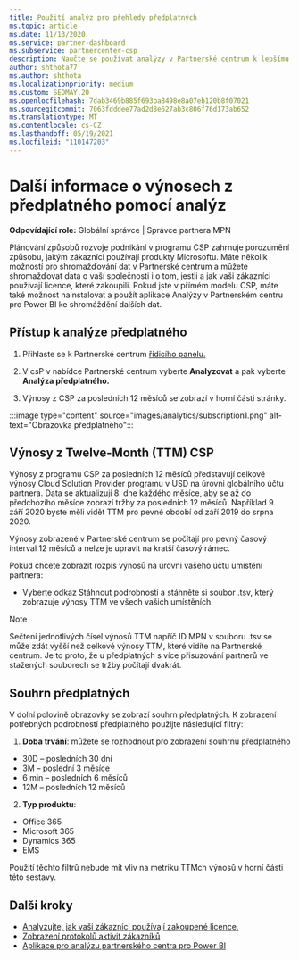 ```yaml
---
title: Použití analýz pro přehledy předplatných
ms.topic: article
ms.date: 11/13/2020
ms.service: partner-dashboard
ms.subservice: partnercenter-csp
description: Naučte se používat analýzy v Partnerské centrum k lepšímu pochopení vaší firmy a způsobu, jakým vaši zákazníci používají licence, které jste zakoupili.
author: shthota77
ms.author: shthota
ms.localizationpriority: medium
ms.custom: SEOMAY.20
ms.openlocfilehash: 7dab3469b885f693ba8498e8a07eb120b8f07021
ms.sourcegitcommit: 7063fdddee77ad2d8e627ab3c806f76d173ab652
ms.translationtype: MT
ms.contentlocale: cs-CZ
ms.lasthandoff: 05/19/2021
ms.locfileid: "110147203"
---
```

# <a name="use-analytics-to-learn-more-about-subscription-revenue"></a>Další informace o výnosech z předplatného pomocí analýz

**Odpovídající role:** Globální správce | Správce partnera MPN

Plánování způsobů rozvoje podnikání v programu CSP zahrnuje porozumění způsobu, jakým zákazníci používají produkty Microsoftu. Máte několik možností pro shromažďování dat v Partnerské centrum a můžete shromažďovat data o vaší společnosti i o tom, jestli a jak vaši zákazníci používají licence, které zakoupili. Pokud jste v přímém modelu CSP, máte také možnost nainstalovat a použít aplikace Analýzy v Partnerském centru pro Power BI ke shromáždění dalších dat.

## <a name="access-to-the-subscription-analytics"></a>Přístup k analýze předplatného

1. Přihlaste se k Partnerské centrum [řídicího panelu.](https://partner.microsoft.com/dashboard/home)
1. V csP v nabídce Partnerské centrum vyberte **Analyzovat** a pak vyberte **Analýza předplatného.**

1. Výnosy z CSP za posledních 12 měsíců se zobrazí v horní části stránky.

:::image type="content" source="images/analytics/subscription1.png" alt-text="Obrazovka předplatného":::

## <a name="trailing-twelve-month-ttm-csp-revenue"></a>Výnosy z Twelve-Month (TTM) CSP

Výnosy z programu CSP za posledních 12 měsíců představují celkové výnosy Cloud Solution Provider programu v USD na úrovni globálního účtu partnera. Data se aktualizují 8. dne každého měsíce, aby se až do předchozího měsíce zobrazí tržby za posledních 12 měsíců. Například 9. září 2020 byste měli vidět TTM pro pevné období od září 2019 do srpna 2020.

Výnosy zobrazené v Partnerské centrum se počítají pro pevný časový interval 12 měsíců a nelze je upravit na kratší časový rámec.

Pokud chcete zobrazit rozpis výnosů na úrovni vašeho účtu umístění partnera:

- Vyberte odkaz Stáhnout podrobnosti a stáhněte si soubor .tsv, který zobrazuje výnosy TTM ve všech vašich umístěních.

>[!NOTE] 
>Sečtení jednotlivých čísel výnosů TTM napříč ID MPN v souboru .tsv se může zdát vyšší než celkové výnosy TTM, které vidíte na Partnerské centrum. Je to proto, že u předplatných s více přisuzování partnerů ve stažených souborech se tržby počítají dvakrát.

## <a name="subscription-summary"></a>Souhrn předplatných

V dolní polovině obrazovky se zobrazí souhrn předplatných. K zobrazení potřebných podrobností předplatného použijte následující filtry:  

1. **Doba trvání**: můžete se rozhodnout pro zobrazení souhrnu předplatného 

- 30D – posledních 30 dní
- 3M – poslední 3 měsíce
- 6 min – posledních 6 měsíců
- 12M – posledních 12 měsíců

2. **Typ produktu**:
 
- Office 365
- Microsoft 365
- Dynamics 365
- EMS

Použití těchto filtrů nebude mít vliv na metriku TTMch výnosů v horní části této sestavy.


 
## <a name="next-steps"></a>Další kroky

- [Analyzujte, jak vaši zákazníci používají zakoupené licence.](increasing-adoption-and-satisfaction.md)  
- [Zobrazení protokolů aktivit zákazníků](activity-logs.md)
- [Aplikace pro analýzu partnerského centra pro Power BI](power-bi-app-for-direct-partners.md)






